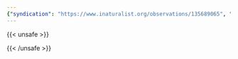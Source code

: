 ```yaml
---
{"syndication": "https://www.inaturalist.org/observations/135689065", "date": "2022-09-18T14:52:11-04:00", "taxon": {"name": "Porodaedalea pini", "common_name": "Pine Bracket"}, "quality_grade": "needs_id", "identifications_most_agree": false, "species_guess": "Pine Bracket", "identifications_most_disagree": false, "captive": false, "project_ids": [], "community_taxon_id": null, "geojson": {"type": "Point", "coordinates": [-73.1759383333, 42.6410330556]}, "owners_identification_from_vision": false, "identifications_count": 0, "obscured": false, "num_identification_agreements": 0, "num_identification_disagreements": 0, "place_guess": "Williamstown, MA 01267, USA", "photos": [{"id": 231467323, "license_code": "cc-by-nc", "original_dimensions": {"width": 1536, "height": 2048}, "url": "https://inaturalist-open-data.s3.amazonaws.com/photos/231467323/square.jpeg", "attribution": "(c) Brandon Rozek, all rights reserved", "flags": []}, {"id": 231467373, "license_code": "cc-by-nc", "original_dimensions": {"width": 1536, "height": 2048}, "url": "https://inaturalist-open-data.s3.amazonaws.com/photos/231467373/square.jpeg", "attribution": "(c) Brandon Rozek, all rights reserved", "flags": []}, {"id": 231467402, "license_code": "cc-by-nc", "original_dimensions": {"width": 1536, "height": 2048}, "url": "https://inaturalist-open-data.s3.amazonaws.com/photos/231467402/square.jpeg", "attribution": "(c) Brandon Rozek, all rights reserved", "flags": []}]}
---
```

{{< unsafe >}}

{{< /unsafe >}}
